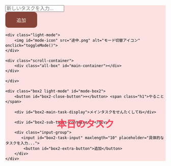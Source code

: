 <!DOCTYPE html>
<title>todotask</title>
<html lang="ja">
<head>
<meta name="viewport" content="width=device-width, initial-scale=1.0">
<style>
/* ----------------------------
   フォントと色定義
---------------------------- */
    @font-face {
        font-family: 'komadori_mini';
        src: url('komadori_mini/komadori-mini.otf') format('opentype');
    }

    :root {
        --background: #F3F3E6;
    }

/* ----------------------------
   全体のレイアウト（html / body） - PCデフォルト
---------------------------- */
    html {
        height: 100vh;
        margin: 0;
        padding: 0;
    }

    body {
        width: 100vw;
        height: 100vh;
        margin: 0;
        padding: 0;
        display: flex;
        align-items: center;
        justify-content: center;
        font-family: 'komadori_mini', sans-serif;
        background-color: var(--background);
        overflow-x: hidden;
        gap: 40px;
        box-sizing: border-box;
    }

/* ライト・ダークモード */
    body.light-mode {
        background-color: var(--background);
        color: #333333;
    }

    body.dark-mode {
        background-color: #67403b;
        color: #F3F3E6;
    }

/* ----------------------------
   アイコン
---------------------------- */
    img {
        width: 30px;
        height: auto;
        cursor: pointer;
        transition: transform 0.2s;
        position: absolute;
        top: 10px;
        right: 10px;
        z-index: 100;
    }

    img:hover {
        transform: scale(1.1);
    }

/* ----------------------------
   メインボックス（枠） - PCデフォルト
---------------------------- */
    .box {
        width: 600px;
        height: 400px;
        display: flex;
        flex-direction: column;
        align-items: center;
        justify-content: flex-start;
        border-radius: 10px;
        box-shadow: 0 2px 6px rgba(0, 0, 0, 0.1);
        position: relative;
        flex-shrink: 0;
        padding-top: 20px;
    }

    .box.dark-mode {
        background-color: #4a62b1;
        color: white;
    }

    .box.light-mode {
        background-color: rgb(253, 225, 225);
        color: #000;
    }

    /* 見出し */
    .h1 {
        font-size: 30px;
        color: #F7465D;
        margin: 0;
        font-weight: bold;
        position: absolute;
        top: 10%;
        left: 50%;
        transform: translateX(-50%);
        text-align: center;
    }

/* ----------------------------
   入力エリア - PCデフォルト
---------------------------- */
    .input-group {
        display: flex;
        align-items: center;
        gap: 10px;
        justify-content: center;
        position: absolute;
        top: 25%;
    }

    #task-input {
        width: 400px;
        height: 50px;
        font-size: 15px;
        border-radius: 10px;
        text-align: center;
        line-height: 40px;
        padding: 0;
        resize: none;
    }

    #task-input::placeholder {
        font-size: 15px;
    }

    #extra-button {
        width: 100px;
        height: 50px;
        background-color: var(--background);
        color: #F3F3E6;
        background-color: #874338;
        font-size: 15px;
        border-radius: 10px;
        border: none;
        display: flex;
        align-items: center;
        justify-content: center;
        cursor: pointer;
    }

/* ----------------------------
   タスクリスト表示 - PCデフォルト
---------------------------- */
    /*タスクスクロール*/
    .scroll-container {
        width: 100%;
        height: 200px;
        overflow-y: auto;
        margin-top: 30%;
    }

    .all-box {
        display: flex;
        flex-direction: column;
        align-items: center;
        margin-top: 0;
        gap: 10px;
    }

    .item-box {
        width: 480px;
        display: flex;
        flex-direction: row;
        align-items: center;
        justify-content: space-between;
        background-color: #FFF2B4;
        padding: 16px;
        border-radius: 10px;
    }

    .item-box.selected {
        background-color: #ffed92;
    }

    .item-content {
        font-size: 15px;
        color: #000;
        margin: 0;
        padding: 0;
        display: flex;
        align-items: center;
        flex-grow: 1;
    }

    .remove-button {
        background: none;
        color: #F7465D;
        font-size: 15px;
        border: none;
        cursor: pointer;
        display: flex;
        align-items: center;
        justify-content: center;
        flex-shrink: 0;
    }
    
    .check-button {
        width: 20px;
        height: 20px;
        border: 2px solid #333;
        border-radius: 4px; 
        cursor: pointer;
        margin-right: 10px; 
        display: inline-block; 
        flex-shrink: 0;
    }

    .check-button.checked {
        background-color: #333;
    }

    .item-content.completed {
        text-decoration: line-through;
        color: #aaa;
    }

/* ----------------------------
   詳細box (box2) - PCデフォルト
---------------------------- */
    .box2 {
        position: fixed; /* 常に画面に固定 */
        top: 50%;
        left: 50%;
        transform: translate(-50%, -50%) translateX(100vw); /* 画面右に隠す */
        width: 600px;
        height: 400px;
        transition: transform 0.3s ease;
        border-radius: 10px;
        box-shadow: 0 2px 6px rgba(0, 0, 0, 0.1);
        display: flex;
        flex-direction: column;
        align-items: center;
        padding-top: 20px;
        z-index: 99;
    }

    .box2.show-pc { /* PC用の表示クラス */
        transform: translate(-50%, -50%) translateX(0); /* 画面中央に表示 */
    }

    .box2.dark-mode {
        background-color: #3d8860;
        color: white;
    }

    .box2.light-mode {
        background-color: rgb(253, 225, 225);
        color: #000;
    }

    .box2 .h1 {
        top: 10%;
    }

    .box2 .input-group {
        position: absolute;
        top: 25%;
        margin: 0;
        justify-content: center;
    }

    /* box2内のメインタスク表示用 */
    #box2-main-task-display {
        width: 480px;
        background-color: #ffed92;
        padding: 16px;
        border-radius: 10px;
        font-size: 18px;
        color: #000;
        text-align: center;
        margin-bottom: 20px;
        margin-top: 30%;
    }

    #box2-task-input {
        width: 400px;
        height: 50px;
        font-size: 15px;
        border-radius: 10px;
        text-align: center;
        line-height: 40px;
        padding: 0;
        resize: none;
    }

    #box2-task-input::placeholder {
        font-size: 15px;
    }

    #box2-extra-button {
        width: 100px;
        height: 50px;
        background-color: var(--background);
        color: #F3F3E6;
        background-color: #874338;
        font-size: 15px;
        border-radius: 10px;
        border: none;
        display: flex;
        align-items: center;
        justify-content: center;
        cursor: pointer;
    }

    /* box2内のサブタスク用スクロールコンテナ */
    #box2-sub-tasks-container {
        width: 100%;
        height: 200px;
        overflow-y: auto;
        display: flex;
        flex-direction: column;
        align-items: center;
        padding: 0 20px;
        margin-top: 10px;
    }

    /* box2内のサブタスク用スタイル */
    .box2 .item-box {
        width: 480px;
        display: flex;
        flex-direction: row;
        align-items: center;
        justify-content: space-between;
        background-color: #b4ffb4;
        padding: 16px;
        border-radius: 10px;
        margin-bottom: 10px;
    }

    .box2 .item-content {
        font-size: 15px;
        color: #000;
        margin: 0;
        padding: 0;
        display: flex;
        align-items: center;
        flex-grow: 1;
    }

    .box2 .remove-button,
    .box2 .check-button {
        flex-shrink: 0;
    }

    .box2 .item-content.completed {
        text-decoration: line-through;
        color: #aaa;
    }

    .item-box.selected {
        background-color: #ffed92;
    }

    /* box2を閉じるボタンの追加 */
    #box2-close-button {
        position: absolute;
        top: 10px;
        left: 10px;
        background: none;
        border: none;
        font-size: 24px;
        color: #333;
        cursor: pointer;
        z-index: 10; /* 他の要素より前面に */
    }
    .box2.dark-mode #box2-close-button {
        color: white;
    }


/* ----------------------------
   メディアクエリ (スマートフォン最適化)
---------------------------- */
    @media (max-width: 600px) {
        body {
            flex-direction: column;
            padding: 10px;
            gap: 20px;
            justify-content: flex-start;
        }

        .box {
            width: 95%;
            height: 350px;
            box-sizing: border-box;
            position: static;
            transform: none;
            margin: 0 auto;
            box-shadow: 0 1px 4px rgba(0, 0, 0, 0.1);
            padding-top: 15px;
        }

        .h1 {
            font-size: 24px;
            position: static;
            transform: none;
            margin-bottom: 20px;
            top: unset;
        }

        .input-group {
            position: static;
            transform: none;
            flex-direction: column;
            align-items: center;
            top: unset;
            margin-bottom: 15px;
        }

        #task-input, #box2-task-input {
            width: 90%;
            height: 40px;
            font-size: 14px;
            margin-bottom: 10px;
        }

        #extra-button, #box2-extra-button {
            width: 150px;
            height: 40px;
            font-size: 14px;
        }

        .scroll-container {
            width: 95%;
            height: 150px;
            margin-top: 15px;
            padding: 0 10px;
        }
        
        .item-box, .box2 .item-box, #box2-main-task-display {
            width: 95%;
            padding: 12px;
            font-size: 14px;
        }

        .item-content {
            font-size: 14px;
        }

        .remove-button, .check-button {
            font-size: 14px;
        }

        /* box2のスマートフォン専用スタイル */
        .box2 {
            top: auto; /* topの指定を解除 */
            bottom: -100vh; /* 画面下部に隠す */
            left: 0;
            width: 100vw;
            height: 80vh; /* 画面の80%の高さで表示 */
            transform: translateX(0) translateY(0); /* transformをリセットしてbottomで制御 */
            transition: bottom 0.3s ease; /* bottomプロパティをアニメーション */
            border-bottom-left-radius: 0;
            border-bottom-right-radius: 0;
            padding-top: 50px;
        }

        .box2.show-mobile { /* スマホ用の表示クラス */
            bottom: 0; /* 画面下部に表示 */
        }
        
        /* スマートフォンでのアイコン位置調整 */
        img {
            top: 10px;
            right: 10px;
        }

        .box2 .h1 {
            position: static;
            transform: none;
            margin-bottom: 20px;
            top: unset;
        }

        .box2 .input-group {
            position: static;
            transform: none;
            margin-top: 20px;
            margin-bottom: 20px;
        }

        #box2-main-task-display {
            position: static;
            transform: none;
            margin-top: 0;
        }
        
        #box2-sub-tasks-container {
            position: static;
            transform: none;
            margin-top: 10px;
            height: 180px;
        }

        /* スマホ版の閉じるボタン位置調整 */
        #box2-close-button {
            top: 15px;
            left: 15px;
            font-size: 28px; /* スマホでは少し大きめに */
        }
    }
</style>
</head>

<body id ="mode-body">
    <div class="box light-mode" id="mode-box">
        <span class ="h1">本日のタスク</span>
    <div class="input-group">
        <input id="task-input" maxlength="10" placeholder="新しいタスクを入力...">
        <button id="extra-button">追加</button>
    </div>

    <div class="light-mode">
        <img id="mode-icon" src="途中.png" alt="モード切替アイコン" onclick="toggleMode()">
    </div>
    
    <div class="scroll-container">
        <div class="all-box" id="main-container"></div>
    </div>

    </div>

    <div class="box2 light-mode" id="mode-box2">
        <button id="box2-close-button">×</button> <span class="h1">やること</span>
        
        <div id="box2-main-task-display">メインタスクをせんたくしてね</div>
        
        <div id="box2-sub-tasks-container"></div>

        <div class="input-group">
           <input id="box2-task-input" maxlength="10" placeholder="具体的なタスクを入力...">
            <button id="box2-extra-button">追加</button>
        </div>
    </div>

<script>
// ===============================
//        モード切り替え機能
// ===============================
    let isLight = true;

    function toggleMode() {
        const modeBody = document.getElementById('mode-body');
        const modeIcon = document.getElementById('mode-icon');
        const modeBox = document.getElementById('mode-box');
        const modeBox2 = document.getElementById('mode-box2');

        if (isLight) {
            modeBody.classList.remove('light-mode');
            modeBody.classList.add('dark-mode');

            modeBox.classList.remove('light-mode');
            modeBox.classList.add('dark-mode');

            modeBox2.classList.remove('light-mode');
            modeBox2.classList.add('dark-mode');

            modeIcon.src = '終わり.png';
        } else {
            modeBody.classList.remove('dark-mode');
            modeBody.classList.add('light-mode');

            modeBox.classList.remove('dark-mode');
            modeBox.classList.add('light-mode');

            modeBox2.classList.remove('dark-mode');
            modeBox2.classList.add('light-mode');

            modeIcon.src = '途中.png';
        }

        isLight = !isLight;
    }

// ===============================
//        要素取得（共通）
// ===============================
    const mainContainer = document.getElementById('main-container'); // メインのタスクリスト
    const extraButton = document.getElementById('extra-button');
    const taskInput = document.getElementById('task-input');
    
    const box2MainTaskDisplay = document.getElementById('box2-main-task-display'); // box2のメインタスク表示エリア
    const box2SubTasksContainer = document.getElementById('box2-sub-tasks-container'); // box2のサブタスクリスト
    const box2Input = document.getElementById('box2-task-input');
    const box2Button = document.getElementById('box2-extra-button');
    const box2 = document.getElementById('mode-box2'); // box2要素を取得
    const box2CloseButton = document.getElementById('box2-close-button'); // 閉じるボタン

    let selectedMainTask = null; // 現在選択されているメインタスク

// ===============================
//    ロード時：保存済みタスクを表示
// ===============================
    window.onload = function () {
        const savedMainTasks = JSON.parse(localStorage.getItem("mainTasks")) || [];
        savedMainTasks.forEach(taskData => {
            createTaskBox(taskData.task, taskData.completed, taskData.subTasks);
        });

        // box2の初期表示をリセット
        box2MainTaskDisplay.textContent = 'メインタスクをせんたくしてね';
        box2SubTasksContainer.innerHTML = '';
        selectedMainTask = null; // 初期化
    };

// ===============================
//     タスク追加 (メイン)
// ===============================
    extraButton.addEventListener('click', () => {
        const task = taskInput.value.trim();
        if (task === "") return;

        createTaskBox(task, false, []); // 新規タスクは未完了、サブタスクなし
        saveTasks(); // 全タスクを保存
        taskInput.value = ""; 
    });

// ===============================
//   タスク追加 (box2 サブタスク)
// ===============================
    box2Button.addEventListener('click', () => {
        const subTask = box2Input.value.trim();
        if (subTask === "" || !selectedMainTask) return; // メインタスクが選択されていない場合は何もしない

        // 選択中のメインタスクのサブタスクリストに追加
        selectedMainTask.subTasks.push({ task: subTask, completed: false });
        saveTasks(); // 全タスクを保存

        // box2にサブタスクを表示
        createSubTaskBox(subTask, false, box2SubTasksContainer, selectedMainTask); 
        box2Input.value = "";
    });

// ===============================
//    タスク保存（localStorage）
// ===============================
    function saveTasks() {
        const allMainTasks = [];
        // mainContainer内のすべてのタスクデータを収集
        mainContainer.querySelectorAll('.item-box').forEach(box => {
            const taskText = box.querySelector('.item-content').textContent;
            const completed = box.querySelector('.check-button').classList.contains('checked');
            // サブタスクは選択されたメインタスクにのみ紐づいているので、直接保存しない
            // createTaskBox関数で渡されるsubTasksは、初回ロード時にのみ使用されることを想定
            // 実際はselectedMainTaskオブジェクト経由でサブタスクを管理する
            const savedSubTasks = JSON.parse(localStorage.getItem(`subTasks_${taskText}`)) || [];
            allMainTasks.push({
                task: taskText,
                completed: completed,
                subTasks: savedSubTasks // ここでサブタスクを保存
            });
        });
        localStorage.setItem("mainTasks", JSON.stringify(allMainTasks));

        // 選択中のメインタスクがある場合、そのサブタスクを保存
        if (selectedMainTask) {
             localStorage.setItem(`subTasks_${selectedMainTask.task}`, JSON.stringify(selectedMainTask.subTasks));
        }
    }


// ===============================
//     タスク削除 (メイン/サブ)
// ===============================
    function removeTask(taskText, containerElement, isSubTask = false, parentTask = null) {
        let saved;
        let updated;

        if (isSubTask && parentTask) {
            // サブタスクの場合
            parentTask.subTasks = parentTask.subTasks.filter(st => st.task !== taskText);
            localStorage.setItem(`subTasks_${parentTask.task}`, JSON.stringify(parentTask.subTasks));
            // box2SubTasksContainerから該当要素を削除
            const targetBox = Array.from(containerElement.children).find(child => 
                child.querySelector('.item-content') && child.querySelector('.item-content').textContent === taskText
            );
            if (targetBox) {
                containerElement.removeChild(targetBox);
            }

        } else {
            // メインタスクの場合
            saved = JSON.parse(localStorage.getItem("mainTasks")) || [];
            updated = saved.filter(t => t.task !== taskText);
            localStorage.setItem("mainTasks", JSON.stringify(updated));
            containerElement.innerHTML = ''; // 一度コンテナをクリア
            updated.forEach(taskData => { // 残りのタスクを再描画
                createTaskBox(taskData.task, taskData.completed, taskData.subTasks);
            });
            // 削除されたタスクが選択中のメインタスクだった場合、box2をリセット
            if (selectedMainTask && selectedMainTask.task === taskText) {
                box2MainTaskDisplay.textContent = 'メインタスクをせんたくしてね';
                box2SubTasksContainer.innerHTML = '';
                selectedMainTask = null;
                // box2を閉じる
                box2.classList.remove('show-pc');
                box2.classList.remove('show-mobile');
            }
            // 関連するサブタスクのlocalStorageも削除
            localStorage.removeItem(`subTasks_${taskText}`);
        }
    }

// ===============================
//   タスク表示ボックス作成 (メイン)
// ===============================
    function createTaskBox(task, completed, subTasksData) {
        const box = document.createElement('div');
        box.className = 'item-box';

        const checkBtn = document.createElement('div');
        checkBtn.className = 'check-button';
        if (completed) {
            checkBtn.classList.add('checked');
        }

        const content = document.createElement('div');
        content.className = 'item-content';
        content.textContent = task;
        if (completed) {
            content.classList.add('completed');
        }

        const removeBtn = document.createElement('button');
        removeBtn.className = 'remove-button';
        removeBtn.textContent = '削除';

        // イベントリスナーの追加
        checkBtn.addEventListener('click', (e) => {
            e.stopPropagation(); // イベント伝播を停止
            checkBtn.classList.toggle('checked');
            content.classList.toggle('completed');
            // localStorage の状態も更新
            const savedMainTasks = JSON.parse(localStorage.getItem("mainTasks")) || [];
            const taskIndex = savedMainTasks.findIndex(t => t.task === task);
            if (taskIndex !== -1) {
                savedMainTasks[taskIndex].completed = checkBtn.classList.contains('checked');
                localStorage.setItem("mainTasks", JSON.stringify(savedMainTasks));
            }
        });

        removeBtn.addEventListener('click', (e) => {
            e.stopPropagation(); // イベント伝播を停止
            removeTask(task, mainContainer, false);
        });

        box.addEventListener('click', () => {
            const allBoxes = document.querySelectorAll('#main-container .item-box');
            allBoxes.forEach(b => b.classList.remove('selected'));
            box.classList.add('selected');

            // 選択されたメインタスクをセット
            selectedMainTask = { task: task, completed: completed, subTasks: subTasksData || [] };
            box2MainTaskDisplay.textContent = task; // box2のメインタスク表示を更新
            
            // box2のサブタスクをクリアして再描画
            box2SubTasksContainer.innerHTML = '';
            // サブタスクを localStorage からロードして表示
            const savedSubTasks = JSON.parse(localStorage.getItem(`subTasks_${task}`)) || [];
            selectedMainTask.subTasks = savedSubTasks; // selectedMainTaskのサブタスクも更新
            savedSubTasks.forEach(subTaskData => {
                createSubTaskBox(subTaskData.task, subTaskData.completed, box2SubTasksContainer, selectedMainTask);
            });

            // box2を表示
            if (window.innerWidth > 600) { // PC画面の場合 (600pxより大きい場合)
                box2.classList.add('show-pc');
            } else { // スマートフォン画面の場合 (600px以下の場合)
                box2.classList.add('show-mobile');
            }
        });

        box.appendChild(checkBtn);
        box.appendChild(content);
        box.appendChild(removeBtn);

        mainContainer.appendChild(box);
    }

// ===============================
//  サブタスク表示ボックス作成 (box2用)
// ===============================
    function createSubTaskBox(subTask, completed, containerElement, parentTask) {
        const box = document.createElement('div');
        box.className = 'item-box'; // スタイルは共通

        const checkBtn = document.createElement('div');
        checkBtn.className = 'check-button';
        if (completed) {
            checkBtn.classList.add('checked');
        }

        const content = document.createElement('div');
        content.className = 'item-content';
        content.textContent = subTask;
        if (completed) {
            content.classList.add('completed');
        }

        const removeBtn = document.createElement('button');
        removeBtn.className = 'remove-button';
        removeBtn.textContent = '削除';

        // イベントリスナーの追加
        checkBtn.addEventListener('click', (e) => {
            e.stopPropagation(); // イベント伝播を停止
            checkBtn.classList.toggle('checked');
            content.classList.toggle('completed');
            // localStorage のサブタスクの状態も更新
            if (parentTask) {
                const subTaskIndex = parentTask.subTasks.findIndex(st => st.task === subTask);
                if (subTaskIndex !== -1) {
                    parentTask.subTasks[subTaskIndex].completed = checkBtn.classList.contains('checked');
                    localStorage.setItem(`subTasks_${parentTask.task}`, JSON.stringify(parentTask.subTasks));
                }
            }
        });

        removeBtn.addEventListener('click', (e) => {
            e.stopPropagation(); // イベント伝播を停止
            removeTask(subTask, containerElement, true, parentTask);
        });

        box.appendChild(checkBtn);
        box.appendChild(content);
        box.appendChild(removeBtn);

        containerElement.appendChild(box);
    }

    // box2を閉じるボタンのイベントリスナー
    box2CloseButton.addEventListener('click', () => {
        box2.classList.remove('show-pc');
        box2.classList.remove('show-mobile');
    });

</script>
</body>
</html>

